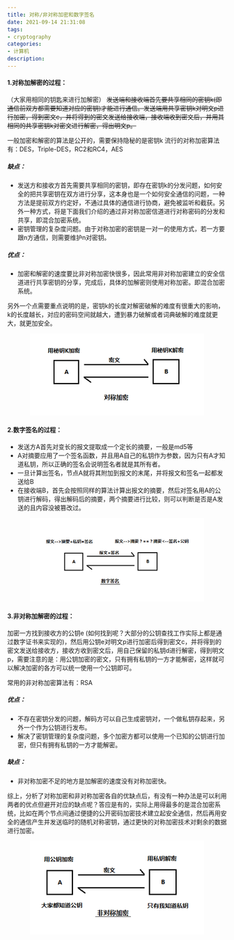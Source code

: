 ```yaml
---
title: 对称/非对称加密和数字签名
date: 2021-09-14 21:31:08
tags:
- cryptography
categories:
- 计算机
description:
---
```


#### 1.对称加解密的过程：
（大家用相同的钥匙来进行加解密）
~~发送端和接收端首先要共享相同的密钥k(即通信前双方都需要知道对应的密钥)才能进行通信。发送端用共享密钥k对明文p进行加密，得到密文c，并将得到的密文发送给接收端，接收端收到密文后，并用其相同的共享密钥k对密文进行解密，得出明文p。~~
 
一般加密和解密的算法是公开的，需要保持隐秘的是密钥k
流行的对称加密算法有：DES，Triple-DES，RC2和RC4，AES
 
##### 缺点：
+ 发送方和接收方首先需要共享相同的密钥，即存在密钥k的分发问题，如何安全的把共享密钥在双方进行分享，这本身也是一个如何安全通信的问题，一种方法是提前双方约定好，不通过具体的通信进行协商，避免被监听和截获。另外一种方式，将是下面我们介绍的通过非对称加密信道进行对称密码的分发和共享，即混合加密系统。
+ 密钥管理的复杂度问题。由于对称加密的密钥是一对一的使用方式，若一方要跟n方通信，则需要维护n对密钥。
 
##### 优点：
+ 加密和解密的速度要比非对称加密快很多，因此常用非对称加密建立的安全信道进行共享密钥的分享，完成后，具体的加解密则使用对称加密。即混合加密系统。
 
另外一个点需要重点说明的是，密钥k的长度对解密破解的难度有很重大的影响，k的长度越长，对应的密码空间就越大，遭到暴力破解或者词典破解的难度就更大，就更加安全。
                    
<center>
    <img src="../images/dcjm.png" width="400"/>
</center>

#### 2.数字签名的过程：
+ 发送方A首先对变长的报文提取成一个定长的摘要，一般是md5等
+ A对摘要应用了一个签名函数，并且用A自己的私钥作为参数，因为只有A才知道私钥，所以正确的签名会说明签名者就是其所有者。
+ 一旦计算出签名，节点A就将其附加到报文的末尾，并将报文和签名一起都发送给B
+ 在接收端B，首先会按照同样的算法计算出报文的摘要，然后对签名用A的公钥进行解码，得出解码后的摘要，两个摘要进行比较，则可以判断是否是A发送的且内容没被篡改过。


<center>
    <img src="../images/szqm.png" width="400"/>
</center>


#### 3.非对称加解密的过程：
加密一方找到接收方的公钥e (如何找到呢？大部分的公钥查找工作实际上都是通过数字证书来实现的)，然后用公钥e对明文p进行加密后得到密文c，并将得到的密文发送给接收方，接收方收到密文后，用自己保留的私钥d进行解密，得到明文p，需要注意的是：用公钥加密的密文，只有拥有私钥的一方才能解密，这样就可以解决加密的各方可以统一使用一个公钥即可。
 
常用的非对称加密算法有：RSA
 
##### 优点：
+ 不存在密钥分发的问题，解码方可以自己生成密钥对，一个做私钥存起来，另外一个作为公钥进行发布。
+ 解决了密钥管理的复杂度问题，多个加密方都可以使用一个已知的公钥进行加密，但只有拥有私钥的一方才能解密。
  
##### 缺点：
+ 非对称加密不足的地方是加解密的速度没有对称加密快。
 
综上，分析了对称加密和非对称加密各自的优缺点后，有没有一种办法是可以利用两者的优点但避开对应的缺点呢？答应是有的，实际上用得最多的是混合加密系统，比如在两个节点间通过便捷的公开密码加密技术建立起安全通信，然后再用安全的通信产生并发送临时的随机对称密钥，通过更快的对称加密技术对剩余的数据进行加密。


<center>
    <img src="../images/fdcjm.png" width="400"/>
</center>